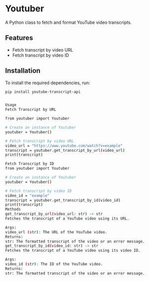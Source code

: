 # Youtuber

A Python class to fetch and format YouTube video transcripts.

## Features

- Fetch transcript by video URL
- Fetch transcript by video ID

## Installation

To install the required dependencies, run:

```sh
pip install youtube-transcript-api


Usage
Fetch Transcript by URL

from youtuber import Youtuber

# Create an instance of Youtuber
youtuber = Youtuber()

# Fetch transcript by video URL
video_url = "https://www.youtube.com/watch?v=example"
transcript = youtuber.get_transcript_by_url(video_url)
print(transcript)

Fetch Transcript by ID
from youtuber import Youtuber

# Create an instance of Youtuber
youtuber = Youtuber()

# Fetch transcript by video ID
video_id = "example"
transcript = youtuber.get_transcript_by_id(video_id)
print(transcript)
Methods
get_transcript_by_url(video_url: str) -> str
Fetches the transcript of a YouTube video using its URL.

Args:
video_url (str): The URL of the YouTube video.
Returns:
str: The formatted transcript of the video or an error message.
get_transcript_by_id(video_id: str) -> str
Fetches the transcript of a YouTube video using its video ID.

Args:
video_id (str): The ID of the YouTube video.
Returns:
str: The formatted transcript of the video or an error message.

```